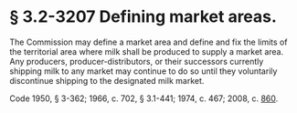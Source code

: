 # § 3.2-3207 Defining market areas.

<p>The Commission may define a market area and define and fix the limits of the territorial area where milk shall be produced to supply a market area. Any producers, producer-distributors, or their successors currently shipping milk to any market may continue to do so until they voluntarily discontinue shipping to the designated milk market.</p><p>Code 1950, § 3-362; 1966, c. 702, § 3.1-441; 1974, c. 467; 2008, c. <a href='http://lis.virginia.gov/cgi-bin/legp604.exe?081+ful+CHAP0860'>860</a>.</p>